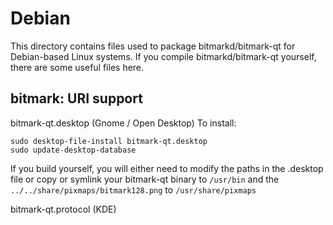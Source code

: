 
Debian
====================
This directory contains files used to package bitmarkd/bitmark-qt
for Debian-based Linux systems. If you compile bitmarkd/bitmark-qt yourself, there are some useful files here.

## bitmark: URI support ##


bitmark-qt.desktop  (Gnome / Open Desktop)
To install:

	sudo desktop-file-install bitmark-qt.desktop
	sudo update-desktop-database

If you build yourself, you will either need to modify the paths in
the .desktop file or copy or symlink your bitmark-qt binary to `/usr/bin`
and the `../../share/pixmaps/bitmark128.png` to `/usr/share/pixmaps`

bitmark-qt.protocol (KDE)

